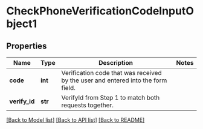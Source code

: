 # CheckPhoneVerificationCodeInputObject1

## Properties
Name | Type | Description | Notes
------------ | ------------- | ------------- | -------------
**code** | **int** | Verification code that was received by the user and entered into the form field. | 
**verify_id** | **str** | VerifyId from Step 1 to match both requests together. | 

[[Back to Model list]](../README.md#documentation-for-models) [[Back to API list]](../README.md#documentation-for-api-endpoints) [[Back to README]](../README.md)


